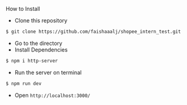 How to Install
- Clone this repository
```bash
$ git clone https://github.com/faishaaalj/shopee_intern_test.git
```
- Go to the directory
- Install Dependencies
```bash
$ npm i http-server
```
- Run the server on terminal
```bash
$ npm run dev
```
- Open `http://localhost:3000/`